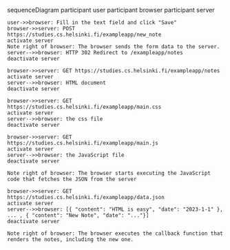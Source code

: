 
sequenceDiagram
    participant user
    participant browser
    participant server

    user->>browser: Fill in the text field and click "Save"
    browser->>server: POST https://studies.cs.helsinki.fi/exampleapp/new_note
    activate server
    Note right of browser: The browser sends the form data to the server.
    server-->>browser: HTTP 302 Redirect to /exampleapp/notes
    deactivate server

    browser->>server: GET https://studies.cs.helsinki.fi/exampleapp/notes
    activate server
    server-->>browser: HTML document
    deactivate server

    browser->>server: GET https://studies.cs.helsinki.fi/exampleapp/main.css
    activate server
    server-->>browser: the css file
    deactivate server

    browser->>server: GET https://studies.cs.helsinki.fi/exampleapp/main.js
    activate server
    server-->>browser: the JavaScript file
    deactivate server

    Note right of browser: The browser starts executing the JavaScript code that fetches the JSON from the server

    browser->>server: GET https://studies.cs.helsinki.fi/exampleapp/data.json
    activate server
    server-->>browser: [{ "content": "HTML is easy", "date": "2023-1-1" }, ... , { "content": "New Note", "date": "..."}]
    deactivate server

    Note right of browser: The browser executes the callback function that renders the notes, including the new one.
